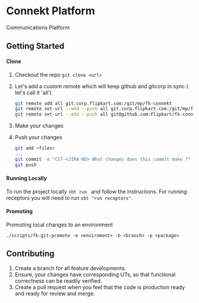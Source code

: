 Connekt Platform
========================

Communications Platform

Getting Started
---------------------

#### Clone
1. Checkout the repo `git clone <url>`
2. Let's add a custom remote which will keep github and gitcorp in sync ( let's call it 'all')

	```bash
	git remote add all git.corp.flipkart.com:/git/mp/fk-connekt
	git remote set-url --add --push all git.corp.flipkart.com:/git/mp/fk-connekt
	git remote set-url --add --push all git@github.com:Flipkart/fk-connekt.git
	```
3. Make your changes
4. Push your changes

	```bash
	git add <files>
	...
	git commit -m "CST-<JIRA-NO> What changes does this commit make ?"
	git push
	```
	
#### Running Locally
To run the project locally ``sbt run `` and follow the instructions. For running receptors you will need to run ``sbt "run receptors"``.

#### Promoting
Promoting local changes to an environment
```
./scripts/fk-git-promote -e <enviroment> -b <branch> -p <package>
```

Contributing
-------------------------

1. Create a branch for all feature developments.
2. Ensure, your changes have corresponding UTs, so that functional correctness can be readily verified.
2. Create a pull request when you feel that the code is production ready and ready for review and merge.



